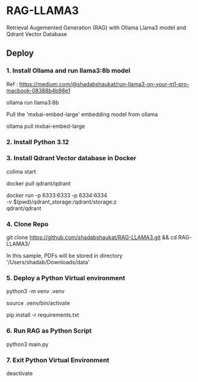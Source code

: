 # RAG-LLAMA3
Retrieval Augemented Generation (RAG) with Ollama Llama3 model and Qdrant Vector Database


## Deploy
### 1. Install Ollama and run llama3:8b model

Ref : https://medium.com/@shadabshaukat/run-llama3-on-your-m1-pro-macbook-08388b4b98e1

ollama run llama3:8b

Pull the 'mxbai-embed-large' embedding model from ollama

ollama pull mxbai-embed-large


### 2. Install Python 3.12 


### 3. Install Qdrant Vector database in Docker

colima start

docker pull qdrant/qdrant

docker run -p 6333:6333 -p 6334:6334 \
    -v $(pwd)/qdrant_storage:/qdrant/storage:z \
    qdrant/qdrant
    
### 4. Clone Repo

git clone https://github.com/shadabshaukat/RAG-LLAMA3.git && cd RAG-LLAMA3/

In this sample, PDFs will be stored in directory '/Users/shadab/Downloads/data' 

### 5. Deploy a Python Virtual environment

python3 -m venv .venv

source .venv/bin/activate

pip install -r requirements.txt

### 6. Run RAG as Python Script

python3 main.py

### 7. Exit Python Virtual Environment

deactivate


